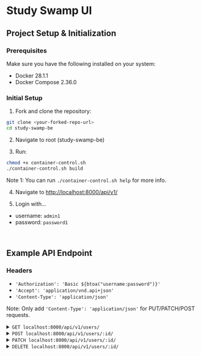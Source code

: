 # Study Swamp UI

## Project Setup & Initialization

### Prerequisites

Make sure you have the following installed on your system:

* Docker 28.1.1
* Docker Compose 2.36.0

### Initial Setup

1. Fork and clone the repository:

```bash
git clone <your-forked-repo-url>
cd study-swamp-be
```

2. Navigate to root (study-swamp-be)

3. Run:

```bash
chmod +x container-control.sh
./container-control.sh build
```

Note 1: You can run `./container-control.sh help` for more info.

4. Navigate to <http://localhost:8000/api/v1/>

5. Login with...
  - username: `admin1`
  - password: `password1`

<br />

<!-- API ENDPOINTS -->

## Example API Endpoint
### Headers
- `'Authorization': 'Basic ${btoa("username:password")}'`
- `'Accept': 'application/vnd.api+json'`
- `'Content-Type': 'application/json'`

Note: Only add `'Content-Type': 'application/json'` for PUT/PATCH/POST requests.

<details>
<summary> <code>GET localhost:8000/api/v1/users/</code> </summary>

>**Description**
> - Get a list of users. Or single user `GET localhost:8000/api/v1/users/:id`.
>
>**Response**
>#### 200 OK
>
> ```json
> {
>   "data": [
>     {
>       "type": "User",
>       "id": "int",
>       "attributes": 
>         {
>           "username": "str",
>           "email": "str",
>           "first_name": "str",
>           "last_name": "str",
>           "points": "int",
>           "is_superuser": "bool"
>         }
>      },
>      {"..."}
>    ]
> }
>```
>
>**Notes**
>
> * Student users will not see Admin user info at `api/v1/users`. Admin will see all users. 
> * `is_superuser: bool` will only be seen by Admin users.

</details>


<details>
<summary> <code>POST localhost:8000/api/v1/users/:id/</code> </summary>

>**Description**
> - Post a new user.
> 
>**Body (data-raw)**
>
> ```json
> {
>   "username": "str",
>   "password": "str",
>   "email": "str",
>   "first_name": "str",
>   "last_name": "str"
> }
>```
>
>**Response**
>#### 201 Created
>
> ```json
> {
>   "data": {
>       "type": "User",
>       "id": "int",
>       "attributes": 
>         {
>           "username": "str",
>           "email": "str",
>           "first_name": "str",
>           "last_name": "str",
>           "points": "int"
>         }
>   }
> }
>```
>
>**Notes**
>
> * You will not be able to create Admin users.

</details>

<details>
<summary> <code>PATCH localhost:8000/api/v1/users/:id/</code> </summary>

>**Description**
> - Update an existing user.
> 
>**Body (data-raw)**
>
> ```json
> {
>   "username": "str",
>   "password": "str",
>   "email": "str",
>   "first_name": "str",
>   "last_name": "str"
> }
>```
>
>**Response**
>#### 200 OK
>
> ```json
> {
>   "data": {
>       "type": "User",
>       "id": "int",
>       "attributes": 
>         {
>           "username": "str",
>           "email": "str",
>           "first_name": "str",
>           "last_name": "str",
>           "points": "int"
>         }
>   }
> }
>```
>
>**Notes**
>
> * You only need to include the fields you want to change in the Body.

</details>

<details>
<summary> <code>DELETE localhost:8000/api/v1/users/:id/</code> </summary>

>**Description**
> - Delete an existing user.
>
>**Response**
>#### 204 No Content
>
> ```json
> 
>```
>
>**Notes**
>
> * None yet.

</details>